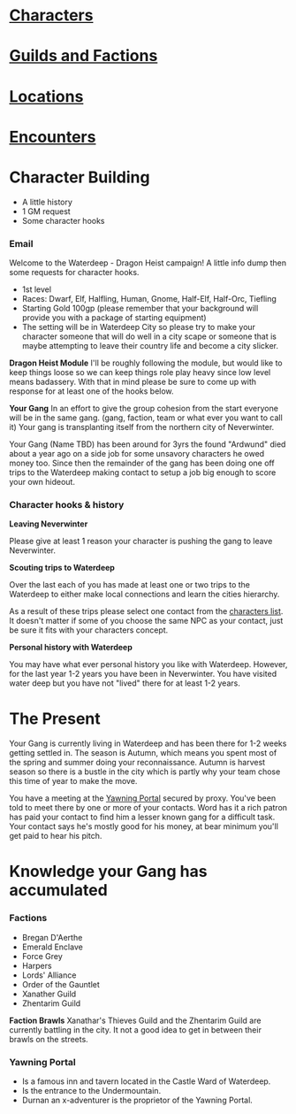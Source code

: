 # [Characters](Characters)
# [Guilds and Factions](Guilds-and-Factions.md)
# [Locations](Locations.md)
# [Encounters](Encounters.md)

# Character Building

- A little history
- 1 GM request
- Some character hooks

### Email

Welcome to the Waterdeep - Dragon Heist campaign! A little info dump then some requests for character hooks.

- 1st level
- Races: Dwarf, Elf, Halfling, Human, Gnome, Half-Elf, Half-Orc, Tiefling
- Starting Gold 100gp (please remember that your background will provide you with a package of starting equipment)
- The setting will be in Waterdeep City so please try to make your character someone that will do well in a city scape or someone that is maybe attempting to leave their country life and become a city slicker.

**Dragon Heist Module**
I'll be roughly following the module, but would like to keep things loose so we can keep things role play heavy since low level means badassery. With that in mind please be sure to come up with response for at least one of the hooks below.

**Your Gang**
In an effort to give the group cohesion from the start everyone will be in the same gang. (gang, faction, team or what ever you want to call it) Your gang is transplanting itself from the northern city of Neverwinter.

Your Gang (Name TBD) has been around for 3yrs the found "Ardwund" died about a year ago on a side job for some unsavory characters he owed money too. Since then the remainder of the gang has been doing one off trips to the Waterdeep making contact to setup a job big enough to score your own hideout.

### Character hooks & history

**Leaving Neverwinter**

Please give at least 1 reason your character is pushing the gang to leave Neverwinter.

**Scouting trips to Waterdeep**

Over the last each of you has made at least one or two trips to the Waterdeep to either make local connections and learn the cities hierarchy.

As a result of these trips please select one contact from the [characters list](Characters). It doesn't matter if some of you choose the same NPC as your contact, just be sure it fits with your characters concept.

**Personal history with Waterdeep**

You may have what ever personal history you like with Waterdeep. However, for the last year 1-2 years you have been in Neverwinter. You have visited water deep but you have not "lived" there for at least 1-2 years.

# The Present

Your Gang is currently living in Waterdeep and has been there for 1-2 weeks getting settled in. The season is Autumn, which means you spent most of the spring and summer doing your reconnaissance. Autumn is harvest season so there is a bustle in the city which is partly why your team chose this time of year to make the move.

You have a meeting at the [Yawning Portal](Locations.md#yawning-portal) secured by proxy. You've been told to meet there by one or more of your contacts. Word has it a rich patron has paid your contact to find him a lesser known gang for a difficult task. Your contact says he's mostly good for his money, at bear minimum you'll get paid to hear his pitch.

# Knowledge your Gang has accumulated

### Factions

- Bregan D'Aerthe
- Emerald Enclave
- Force Grey
- Harpers
- Lords' Alliance
- Order of the Gauntlet
- Xanather Guild
- Zhentarim Guild

**Faction Brawls**
Xanathar's Thieves Guild and the Zhentarim Guild are currently battling in the city. It not a good idea to get in between their brawls on the streets.

### Yawning Portal

- Is a famous inn and tavern located in the Castle Ward of Waterdeep.
- Is the entrance to the Undermountain.
- Durnan an x-adventurer is the proprietor of the Yawning Portal.
